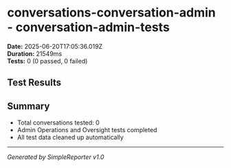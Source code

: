 # conversations-conversation-admin - conversation-admin-tests

**Date:** 2025-06-20T17:05:36.019Z  
**Duration:** 21549ms  
**Tests:** 0 (0 passed, 0 failed)

## Test Results



## Summary

- Total conversations tested: 0
- Admin Operations and Oversight tests completed
- All test data cleaned up automatically

---
*Generated by SimpleReporter v1.0*
